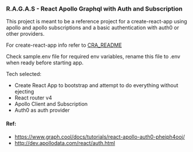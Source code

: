 ### R.A.G.A.S - React Apollo Graphql with Auth and Subscription

This project is meant to be a reference project for a create-react-app using apollo and apollo subscriptions and a basic authentication with auth0 or other providers.

For create-react-app info refer to [CRA_README](CRA_README.md)

Check sample.env file for required env variables, rename this file to .env when ready before starting app.

Tech selected:
* Create React App to bootstrap and attempt to do everything without ejecting
* React router v4
* Apollo Client and Subscription
* Auth0 as auth provider


#### Ref:
* https://www.graph.cool/docs/tutorials/react-apollo-auth0-pheiph4ooj/
* http://dev.apollodata.com/react/auth.html
